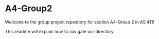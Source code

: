 # A4-Group2
Welcome to the group project repository for section A4-Group 2 in AS 411!

This readme will explain how to navigate our directory.
